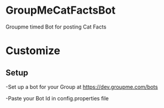 # GroupMeCatFactsBot
Groupme timed Bot for posting Cat Facts

Customize
==============

Setup
--------------

-Set up a bot for your Group at https://dev.groupme.com/bots 

-Paste your Bot Id in config.properties file
